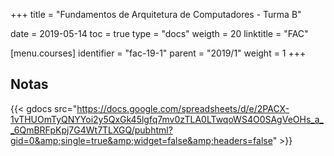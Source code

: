 +++
title = "Fundamentos de Arquitetura de Computadores - Turma B"

date = 2019-05-14
toc = true
type = "docs"
weigth = 20
linktitle = "FAC"

[menu.courses]
  identifier = "fac-19-1"
  parent = "2019/1"
  weight = 1
+++

## Notas

{{< gdocs src="https://docs.google.com/spreadsheets/d/e/2PACX-1vTHUOmTyQNYYoi2y5QxGk45lgfq7mv0zTLA0LTwqoWS4O0SAgVeOHs_a__6QmBRFpKpj7G4Wt7TLXGQ/pubhtml?gid=0&amp;single=true&amp;widget=false&amp;headers=false" >}}
